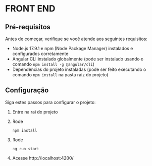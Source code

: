 # FRONT END
## Pré-requisitos

Antes de começar, verifique se você atende aos seguintes requisitos:

- Node.js 17.9.1 e npm (Node Package Manager) instalados e configurados corretamente
- Angular CLI instalado globalmente (pode ser instalado usando o comando `npm install -g @angular/cli`)
- Dependências do projeto instaladas (pode ser feito executando o comando `npm install` na pasta raiz do projeto)

## Configuração

Siga estes passos para configurar o projeto:

1. Entre na rai do projeto

2. Rode
    ```shell
    npm install

3. Rode 
    ```shell
    ng run start
    
4. Acesse
    http://localhost:4200/
